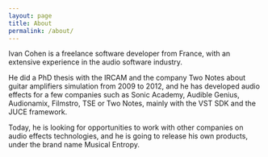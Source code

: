 ```yaml
---
layout: page
title: About
permalink: /about/
---
```


Ivan Cohen is a freelance software developer from France, with an extensive experience in the audio software industry. 

He did a PhD thesis with the IRCAM and the company Two Notes about guitar amplifiers simulation from 2009 to 2012, and he has developed audio effects for a few companies such as Sonic Academy, Audible Genius, Audionamix, Filmstro, TSE or Two Notes, mainly with the VST SDK and the JUCE framework. 

Today, he is looking for opportunities to work with other companies on audio effects technologies, and he is going to release his own products, under the brand name Musical Entropy.
